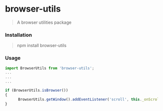 # browser-utils
> A browser utilities package


### Installation
> npm install browser-utils

### Usage

```javascript
import BrowserUtils from 'browser-utils';
...
...
...

if (BrowserUtils.isBrowser())
{
      BrowserUtils.getWindow().addEventListener('scroll', this._onScroll);
}
```
